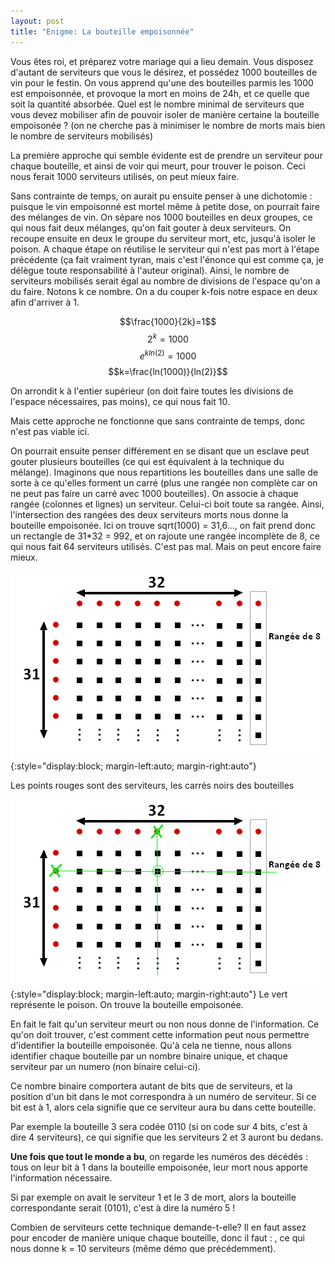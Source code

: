 ```yaml
---
layout: post
title: "Enigme: La bouteille empoisonnée"
---
```


Vous êtes roi, et préparez votre mariage qui a lieu demain. Vous disposez d'autant de serviteurs que vous le désirez, et possédez 1000 bouteilles de vin pour le festin. On vous apprend qu'une des bouteilles parmis les 1000 est empoisonnée, et provoque la mort en moins de 24h, et ce quelle que soit la quantité absorbée. Quel est le nombre minimal de serviteurs que vous devez mobiliser afin de pouvoir isoler de manière certaine la bouteille empoisonée ? (on ne cherche pas à minimiser le nombre de morts mais bien le nombre de serviteurs mobilisés)

La première approche qui semble évidente est de prendre un serviteur pour chaque bouteille, et ainsi de voir qui meurt, pour trouver le poison. Ceci nous ferait 1000 serviteurs utilisés, on peut mieux faire.

Sans contrainte de temps, on aurait pu ensuite penser à une dichotomie : puisque le vin empoisonné est mortel même à petite dose, on pourrait faire des mélanges de vin. On sépare nos 1000 bouteilles en deux groupes, ce qui nous fait deux mélanges, qu'on fait gouter à deux serviteurs. On recoupe ensuite en deux le groupe du serviteur mort, etc, jusqu'à isoler le poison. A chaque étape on réutilise le serviteur qui n'est pas mort à l'étape précédente (ça fait vraiment tyran, mais c'est l'énonce qui est comme ça, je délègue toute responsabilité à l'auteur original). Ainsi, le nombre de serviteurs mobilisés serait égal au nombre de divisions de l'espace qu'on a du faire. Notons k ce nombre. On a du couper k-fois notre espace en deux afin d'arriver à 1.

$$\frac{1000}{2k}=1$$
$$2^k = 1000$$
$$e^{kln(2)}=1000$$
$$k=\frac{ln(1000)}{ln(2)}$$


On arrondit k à l'entier supérieur (on doit faire toutes les divisions de l'espace nécessaires, pas moins), ce qui nous fait 10.

Mais cette approche ne fonctionne que sans contrainte de temps, donc n'est pas viable ici.

On pourrait ensuite penser différement en se disant que un esclave peut gouter plusieurs bouteilles (ce qui est équivalent à la technique du mélange). Imaginons que nous repartitions les bouteilles dans une salle de sorte à ce qu'elles forment un carré (plus une rangée non complète car on ne peut pas faire un carré avec 1000 bouteilles). On associe à chaque rangée (colonnes et lignes) un serviteur. Celui-ci boit toute sa rangée. Ainsi, l'intersection des rangées des deux serviteurs morts nous donne la bouteille empoisonée.  Ici on trouve sqrt(1000) = 31,6..., on fait prend donc un rectangle de 31*32 = 992, et on rajoute une rangée incomplète de 8, ce qui nous fait 64 serviteurs utilisés. C'est pas mal. Mais on peut encore faire mieux.

![](/assets/images/bouteille_poison.png){:style="display:block; margin-left:auto; margin-right:auto"}

Les points rouges sont des serviteurs, les carrés noirs des bouteilles

![](/assets/images/bouteille_poison_trouve.png){:style="display:block; margin-left:auto; margin-right:auto"}
Le vert représente le poison. On trouve la bouteille empoisonée.


En fait le fait qu'un serviteur meurt ou non nous donne de l'information. Ce qu'on doit trouver, c'est comment cette information peut nous permettre d'identifier la bouteille empoisonée. Qu'à cela ne tienne, nous allons identifier chaque bouteille par un nombre binaire unique, et chaque serviteur par un numero (non binaire celui-ci).

Ce nombre binaire comportera autant de bits que de serviteurs, et la position d'un bit dans le mot correspondra à un numéro de serviteur. Si ce bit est à 1, alors cela signifie que ce serviteur aura bu dans cette bouteille.

Par exemple la bouteille 3 sera codée 0110 (si on code sur 4 bits, c'est à dire 4 serviteurs), ce qui signifie que les serviteurs 2 et 3 auront bu dedans.

**Une fois que tout le monde a bu**, on regarde les numéros des décédés : tous on leur bit à 1 dans la bouteille empoisonée, leur mort nous apporte l'information nécessaire.

Si par exemple on avait le serviteur 1 et le 3 de mort, alors la bouteille correspondante serait (0101), c'est à dire la numéro 5 !

Combien de serviteurs cette technique demande-t-elle? Il en faut assez pour encoder de manière unique chaque bouteille, donc il faut : , ce qui nous donne k = 10 serviteurs (même démo que précédemment).
